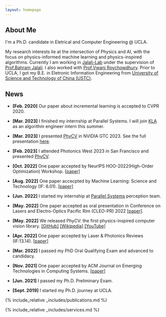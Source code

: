 ```yaml
---
layout: homepage
---
```


## About Me

I'm a Ph.D. candidate in Eletrical and Computer Engineering @ UCLA.

My research interests lie at the intersection of Physics and AI, with the focus on physics-informed machine learning and physics-inspired algorithms. Currently I am working in [Jalali-Lab](https://photonics.ucla.edu/) under the supervision of [Prof.Bahram Jalali](https://samueli.ucla.edu/people/bahram-jalali/). I also worked with [Prof.Vwani Roychowdhury](http://www.vwaniroychowdhury.com/). Prior to UCLA, I got my B.E. in Eletronic Information Engineering from [University of Science and Technology of China (USTC)](https://en.ustc.edu.cn/).

## News

- **[Feb. 2020]** Our paper about incremental learning is accepted to CVPR 2020.

- **[Mar. 2023]** I finished my internship at Parallel Systems. I will join [KLA](https://www.kla.com/) as an algorithm engineer intern this summer.
- **[Mar. 2023]** I presented [PhyCV](https://github.com/JalaliLabUCLA/phycv) in NVIDIA GTC 2023. See the full presentation [here](https://www.youtube.com/watch?v=yczNOCIs1PA).
- **[Feb. 2023]** I attended Photonics West 2023 in San Francisco and presented [PhyCV](https://github.com/JalaliLabUCLA/phycv).
- **[Oct. 2022]** One paper accepted by NeurIPS HOO-2022(High-Order Optimization) Workshop. [[paper]](https://arxiv.org/abs/2212.08769)
- **[Aug. 2022]** One paper accecpted by Machine Learning: Science and Technology (IF: 6.01). [[paper]](https://iopscience.iop.org/article/10.1088/2632-2153/ac9215)
- **[Jun. 2022]** I started my internship at [Parallel Systems](https://moveparallel.com/) perception team.
- **[May. 2022]** One paper accepted as oral presentation in Conference on Lasers and Electro-Optics Pacific Rim (CLEO-PR) 2022 [[paper]](https://opg.optica.org/abstract.cfm?uri=CLEOPR-2022-CWP2F_03).
- **[May. 2022]** We released PhyCV: the first physics-inspired computer vision library. [[GitHub]](https://github.com/JalaliLabUCLA/phycv) [[Wikipedia]](https://en.wikipedia.org/wiki/PhyCV) [[YouTube]](https://www.youtube.com/playlist?list=PLj--iTBXPaTWABQstUFA6l6_Rf3uiZq9T)
- **[Apr. 2022]** One paper accepted by Laser & Photonics Reviews (IF:13.14). [[paper]](https://onlinelibrary.wiley.com/doi/full/10.1002/lpor.202100524)
- **[Mar. 2022]** I passed my PhD Oral Qualifying Exam and advanced to candidacy.
- **[Nov. 2021]** One paper accepted by ACM Journal on Emerging Technologies in Computing Systems. [[paper]](https://dl.acm.org/doi/full/10.1145/3502721)
- **[Jun. 2021]** I passed my Ph.D. Preliminary Exam.
- **[Sept. 2019]** I started my Ph.D. journey at UCLA.


{% include_relative _includes/publications.md %}

{% include_relative _includes/services.md %}

